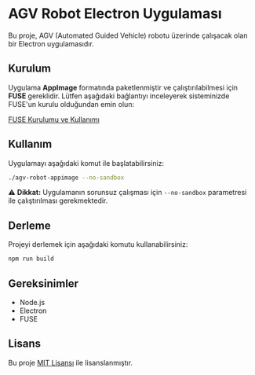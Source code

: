 # AGV Robot Electron Uygulaması

Bu proje, AGV (Automated Guided Vehicle) robotu üzerinde çalışacak olan bir Electron uygulamasıdır.

## Kurulum

Uygulama **AppImage** formatında paketlenmiştir ve çalıştırılabilmesi için **FUSE** gereklidir. Lütfen aşağıdaki bağlantıyı inceleyerek sisteminizde FUSE'un kurulu olduğundan emin olun:

[FUSE Kurulumu ve Kullanımı](https://github.com/appimage/appimagekit/wiki/fuse)

## Kullanım

Uygulamayı aşağıdaki komut ile başlatabilirsiniz:

```sh
./agv-robot-appimage --no-sandbox
```

⚠ **Dikkat:** Uygulamanın sorunsuz çalışması için `--no-sandbox` parametresi ile çalıştırılması gerekmektedir.

## Derleme

Projeyi derlemek için aşağıdaki komutu kullanabilirsiniz:

```sh
npm run build
```

## Gereksinimler

- Node.js
- Electron
- FUSE

## Lisans

Bu proje [MIT Lisansı](LICENSE) ile lisanslanmıştır.

